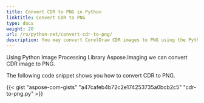 ```yaml
---
title: Convert CDR to PNG in Python
linktitle: Convert CDR to PNG
type: docs
weight: 20
url: /ru/python-net/convert-cdr-to-png/
description: You may convert CorelDraw CDR images to PNG using the Python Image Processing Library.
---
```


Using Python Image Processing Library Aspose.Imaging we can convert CDR image to PNG.

The following code snippet shows you how to convert CDR to PNG.

{{< gist "aspose-com-gists" "a47cafeb4b72c2e174253735a0bcb2c5" "cdr-to-png.py" >}}

